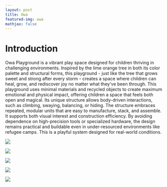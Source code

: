 ```yaml
---
layout: post
title: Owa
featured-img: owa
mathjax: false
---
```


# Introduction

Owa Playground is a vibrant play space designed for children thriving in challenging environments. Inspired by the lime orange tree in both its color palette and structural forms, this playground - just like the tree that grows sweet and strong after every storm - creates a space where children can heal, grow, and rediscover joy no matter what they've been through. 
This playground uses minimal materials and recycled objects to create maximum emotional and physical impact, offering children a space that feels both open and magical. Its unique structure allows body-driven interactions, such as climbing, swaying, balancing, or hiding. 
The structure embraces repeated, modular units that are easy to manufacture, stack, and assemble. It supports both visual interest and construction efficiency. By avoiding dependence on high-precision tools or specialized hardware, the design remains practical and buildable even in under-resourced environments like refugee camps. This is a playful system designed for real-world conditions.

![](https://HanzhiYang3549.github.io/assets/img/posts/owa_1.jpg)

![](https://HanzhiYang3549.github.io/assets/img/posts/owa_2.jpg)

![](https://HanzhiYang3549.github.io/assets/img/posts/owa_3.jpg)

![](https://HanzhiYang3549.github.io/assets/img/posts/owa_4.jpg)

![](https://HanzhiYang3549.github.io/assets/img/posts/owa_5.jpg)
